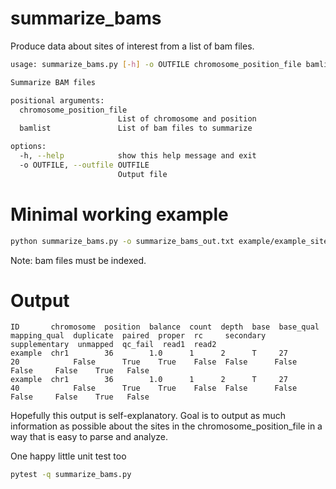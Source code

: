 # summarize_bams
Produce data about sites of interest from a list of bam files.

```bash
usage: summarize_bams.py [-h] -o OUTFILE chromosome_position_file bamlist

Summarize BAM files

positional arguments:
  chromosome_position_file
                        List of chromosome and position
  bamlist               List of bam files to summarize

options:
  -h, --help            show this help message and exit
  -o OUTFILE, --outfile OUTFILE
                        Output file
```

# Minimal working example
```bash
python summarize_bams.py -o summarize_bams_out.txt example/example_sites.txt example/example_bams.txt```
```
Note: bam files must be indexed.

# Output
```
ID       chromosome  position  balance  count  depth  base  base_qual  mapping_qual  duplicate  paired  proper  rc     secondary  supplementary  unmapped  qc_fail  read1  read2
example  chr1        36        1.0      1      2      T     27         20            False      True    True    False  False      False          False     False    True   False
example  chr1        36        1.0      1      2      T     27         40            False      True    True    False  False      False          False     False    True   False
```

Hopefully this output is self-explanatory. Goal is to output as much information as possible about the sites in the chromosome_position_file in a way that is easy to parse and analyze.

One happy little unit test too
```bash
pytest -q summarize_bams.py
```
